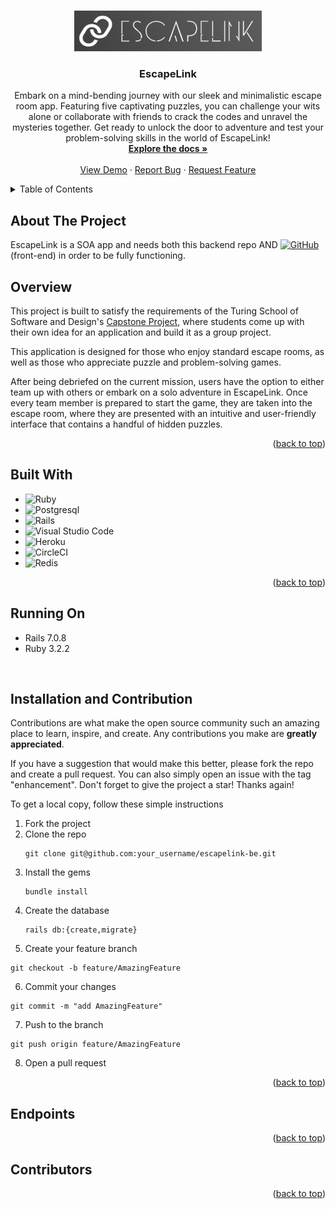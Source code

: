 <a name="readme-top"></a>

<!-- PROJECT LOGO -->
<br />
<div align="center">
  <a href="https://github.com/github_username/repo_name">
    <img src="public/images/escapelinklogo.png" alt="Logo" width="300" height="65">
  </a>

<h3 align="center">EscapeLink</h3>

  <p align="center">
    Embark on a mind-bending journey with our sleek and minimalistic escape room app. Featuring five captivating puzzles, you can challenge your wits alone or collaborate with friends to crack the codes and unravel the mysteries together. Get ready to unlock the door to adventure and test your problem-solving skills in the world of EscapeLink!
    <br />
    <a href="https://github.com/github_username/repo_name"><strong>Explore the docs »</strong></a>
    <br />
    <br />
    <a href="https://github.com/github_username/repo_name">View Demo</a>
    ·
    <a href="https://github.com/github_username/repo_name/issues">Report Bug</a>
    ·
    <a href="https://github.com/github_username/repo_name/issues">Request Feature</a>
  </p>
</div>



<!-- TABLE OF CONTENTS -->
<details>
  <summary>Table of Contents</summary>
  <ol>
    <li>
      <a href="#about-the-project">About The Project</a>
      <ul>
        <li><a href="#built-with">Built With</a></li>
      </ul>
    </li>
    <li>
      <a href="#getting-started">Getting Started</a>
      <ul>
        <li><a href="#prerequisites">Prerequisites</a></li>
        <li><a href="#installation">Installation</a></li>
      </ul>
    </li>
    <li><a href="#usage">Usage</a></li>
    <li><a href="#roadmap">Roadmap</a></li>
    <li><a href="#contributing">Contributing</a></li>
    <li><a href="#license">License</a></li>
    <li><a href="#contact">Contact</a></li>
    <li><a href="#acknowledgments">Acknowledgments</a></li>
  </ol>
</details>



<!-- ABOUT THE PROJECT -->
## About The Project

EscapeLink is a SOA app and needs both this backend repo AND [![GitHub](https://img.shields.io/badge/GitHub-100000?style=for-the-badge&logo=github&logoColor=white) ](https://github.com/escape-link/escapelink-fe) (front-end) in order to be fully functioning.


## Overview
This project is built to satisfy the requirements of the Turing School of Software and Design's [Capstone Project](https://mod4.turing.edu/projects/capstone/), where students come up with their own idea for an application and build it as a group project.

This application is designed for those who enjoy standard escape rooms, as well as those who appreciate puzzle and problem-solving games.

After being debriefed on the current mission, users have the option to either team up with others or embark on a solo adventure in EscapeLink. Once every team member is prepared to start the game, they are taken into the escape room, where they are presented with an intuitive and user-friendly interface that contains a handful of hidden puzzles.


<p align="right">(<a href="#readme-top">back to top</a>)</p>



## Built With

* ![Ruby](https://img.shields.io/badge/ruby-%23CC342D.svg?style=for-the-badge&logo=ruby&logoColor=white)
* ![Postgresql](https://img.shields.io/badge/PostgreSQL-316192?style=for-the-badge&logo=postgresql&logoColor=white)
* ![Rails](https://img.shields.io/badge/rails-%23CC0000.svg?style=for-the-badge&logo=ruby-on-rails&logoColor=white)
* ![Visual Studio Code](https://img.shields.io/badge/Visual%20Studio%20Code-0078d7.svg?style=for-the-badge&logo=visual-studio-code&logoColor=white)
* ![Heroku](https://img.shields.io/badge/heroku-%23430098.svg?style=for-the-badge&logo=heroku&logoColor=white)
* ![CircleCI](https://img.shields.io/badge/circle%20ci-%23161616.svg?style=for-the-badge&logo=circleci&logoColor=white)
* ![Redis](https://img.shields.io/badge/redis-%23DD0031.svg?style=for-the-badge&logo=redis&logoColor=white)


<p align="right">(<a href="#readme-top">back to top</a>)</p>

## Running On
- Rails 7.0.8
- Ruby 3.2.2
<br>

## Installation and Contribution

Contributions are what make the open source community such an amazing place to learn, inspire, and create. Any contributions you make are **greatly appreciated**.

If you have a suggestion that would make this better, please fork the repo and create a pull request. You can also simply open an issue with the tag "enhancement".
Don't forget to give the project a star! Thanks again!

To get a local copy, follow these simple instructions

1. Fork the project
2. Clone the repo
   ```
   git clone git@github.com:your_username/escapelink-be.git
   ```
3. Install the gems
   ```
   bundle install
   ```
4. Create the database
   ```
   rails db:{create,migrate}
   ```
5. Create your feature branch
  ```
  git checkout -b feature/AmazingFeature
  ```
6. Commit your changes
  ```
  git commit -m "add AmazingFeature"
  ```
7. Push to the branch
  ```
  git push origin feature/AmazingFeature
  ```
8. Open a pull request

<p align="right">(<a href="#readme-top">back to top</a>)</p>



## Endpoints



<p align="right">(<a href="#readme-top">back to top</a>)</p>



## Contributors


<p align="right">(<a href="#readme-top">back to top</a>)</p>




